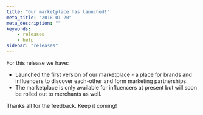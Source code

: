 ```yaml
---
title: "Our marketplace has launched!"
meta_title: "2018-01-20"
meta_description: ""
keywords:
    - releases
    - help
sidebar: "releases"
---
```


For this release we have:

*   Launched the first version of our marketplace - a place for brands and influencers to discover each-other and form marketing partnerships. 
*   The marketplace is only available for influencers at present but will soon be rolled out to merchants as well.

Thanks all for the feedback. Keep it coming!